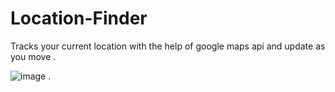 # Location-Finder
Tracks your current location with the help of google maps api and update as you move .

![image](https://user-images.githubusercontent.com/66934832/133604040-40202dba-287d-4b66-84b7-c928526fddb5.png)   .
